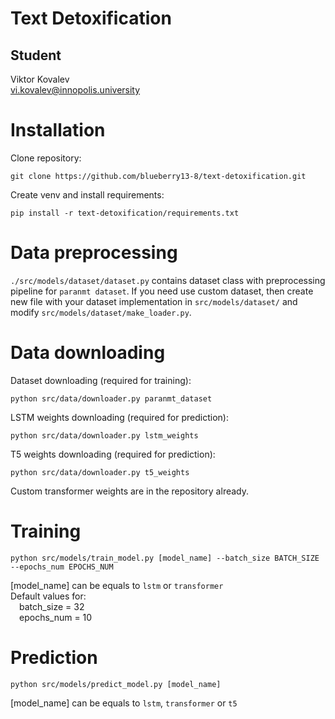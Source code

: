 # Text Detoxification

## Student 
Viktor Kovalev<br>
vi.kovalev@innopolis.university

# Installation
Clone repository:
```
git clone https://github.com/blueberry13-8/text-detoxification.git
```
Create venv and install requirements:
```
pip install -r text-detoxification/requirements.txt
```

# Data preprocessing
`./src/models/dataset/dataset.py` contains dataset class with preprocessing pipeline for `paranmt dataset`.
If you need use custom dataset, then create new file with your dataset implementation in `src/models/dataset/` and modify `src/models/dataset/make_loader.py`.

# Data downloading
Dataset downloading (required for training):
```
python src/data/downloader.py paranmt_dataset
```

LSTM weights downloading (required for prediction):
```
python src/data/downloader.py lstm_weights
```

T5 weights downloading (required for prediction):
```
python src/data/downloader.py t5_weights
```

Custom transformer weights are in the repository already.

# Training
```
python src/models/train_model.py [model_name] --batch_size BATCH_SIZE --epochs_num EPOCHS_NUM
```
[model_name] can be equals to `lstm` or `transformer`<br>
Default values for: <br>
&emsp;batch_size = 32<br>
&emsp;epochs_num = 10

# Prediction
```
python src/models/predict_model.py [model_name]
```
[model_name] can be equals to `lstm`, `transformer` or `t5`

#